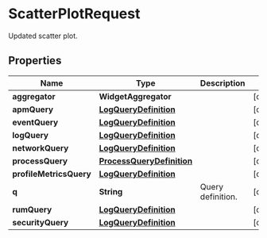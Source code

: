 

# ScatterPlotRequest

Updated scatter plot.

## Properties

Name | Type | Description | Notes
------------ | ------------- | ------------- | -------------
**aggregator** | **WidgetAggregator** |  |  [optional]
**apmQuery** | [**LogQueryDefinition**](LogQueryDefinition.md) |  |  [optional]
**eventQuery** | [**LogQueryDefinition**](LogQueryDefinition.md) |  |  [optional]
**logQuery** | [**LogQueryDefinition**](LogQueryDefinition.md) |  |  [optional]
**networkQuery** | [**LogQueryDefinition**](LogQueryDefinition.md) |  |  [optional]
**processQuery** | [**ProcessQueryDefinition**](ProcessQueryDefinition.md) |  |  [optional]
**profileMetricsQuery** | [**LogQueryDefinition**](LogQueryDefinition.md) |  |  [optional]
**q** | **String** | Query definition. |  [optional]
**rumQuery** | [**LogQueryDefinition**](LogQueryDefinition.md) |  |  [optional]
**securityQuery** | [**LogQueryDefinition**](LogQueryDefinition.md) |  |  [optional]



